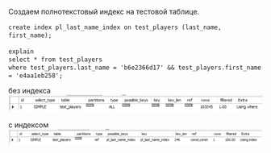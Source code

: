 Создаем полнотекстовый индекс на тестовой таблице.

    create index pl_last_name_index on test_players (last_name, first_name);

    explain
    select * from test_players
    where test_players.last_name = 'b6e2366d17' && test_players.first_name = 'e4aa1eb258';

без индекса
![load_data](images/15_1_1_1.png)

с индексом
![load_data](images/15_1_1_2.png)
